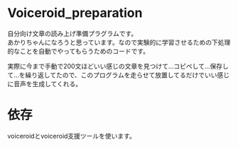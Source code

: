 # Voiceroid_preparation
自分向け文章の読み上げ準備プラグラムです。  
あかりちゃんになろうと思っています。なので実験的に学習させるための下処理的なことを自動でやってもらうためのコードです。  

実際に今まで手動で200文ほどいい感じの文章を見つけて...コピペして...保存して...を繰り返してたので、このプログラムを走らせて放置してるだけでいい感じに音声を生成してくれる。

# 依存
voiceroidとvoiceroid支援ツールを使います。
